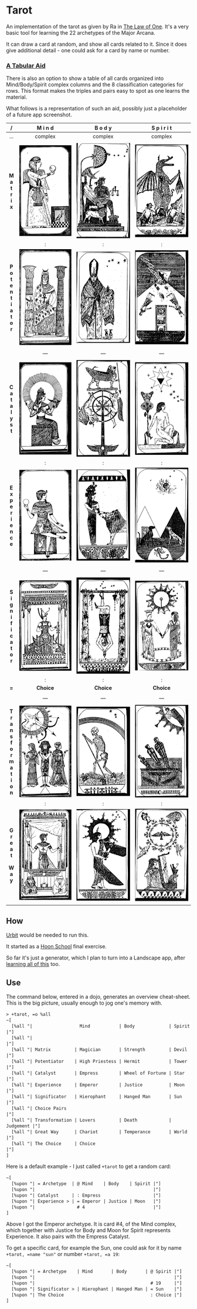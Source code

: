 # Tarot

An implementation of the tarot as given by Ra
in [The Law of One](https://www.lawofone.info).
It's a very basic tool for learning the 22 archetypes of the Major Arcana.

It can draw a card at random, and show all cards related to it.
Since it does give additional detail -
one could ask for a card by name or number.

### [A Tabular Aid](https://www.lawofone.info/images)

There is also an option to show a table of all cards
organized into Mind/Body/Spirit complex columns
and the 8 classification categories for rows.
This format makes the triples and pairs easy to spot
as one learns the material.

What follows is a representation of such an aid,
possibly just a placeholder of a future app screenshot.

|                                          /                                          |                       M i n d                       |                         B o d y                         |                   S p i r i t                    |
| :---------------------------------------------------------------------------------: | :-------------------------------------------------: | :-----------------------------------------------------: | :----------------------------------------------: |
|                                         ...                                         |                       complex                       |                         complex                         |                     complex                      |
|                                                                                     |                                                     |                                                         |                                                  |
|                         **M<br/>a<br/>t<br/>r<br/>i<br/>x**                         |    ![](images/card-1.jpg?raw=true "1. Magician")    |      ![](images/card-8.jpg?raw=true "8. Strength")      |   ![](images/card-15.jpg?raw=true "15. Devil")   |
|                                                                                     |                          :                          |                            :                            |                        :                         |
|          **P<br/>o<br/>t<br/>e<br/>n<br/>t<br/>i<br/>a<br/>t<br/>o<br/>r**          | ![](images/card-2.jpg?raw=true "2. High Priestess") |       ![](images/card-9.jpg?raw=true "9. Hermit")       |   ![](images/card-16.jpg?raw=true "16. Tower")   |
|                                                                                     |                                                     |                                                         |                                                  |
|                                                                                     |                       &mdash;                       |                         &mdash;                         |                     &mdash;                      |
|                                                                                     |                                                     |                                                         |                                                  |
|                   **C<br/>a<br/>t<br/>a<br/>l<br/>y<br/>s<br/>t**                   |    ![](images/card-3.jpg?raw=true "3. Empress")     | ![](images/card-10.jpg?raw=true "10. Wheel of Fortune") |   ![](images/card-17.jpg?raw=true "17. Star")    |
|                                                                                     |                          :                          |                            :                            |                        :                         |
|             **E<br/>x<br/>p<br/>e<br/>r<br/>i<br/>e<br/>n<br/>c<br/>e**             |    ![](images/card-4.jpg?raw=true "4. Emperor")     |     ![](images/card-11.jpg?raw=true "11. Justice")      |   ![](images/card-18.jpg?raw=true "18. Moon")    |
|                                                                                     |                                                     |                                                         |                                                  |
|                                                                                     |                       &mdash;                       |                         &mdash;                         |                     &mdash;                      |
|                                                                                     |                                                     |                                                         |                                                  |
|       **S<br/>i<br/>g<br/>n<br/>i<br/>f<br/>i<br/>c<br/>a<br/>t<br/>o<br/>r**       |   ![](images/card-5.jpg?raw=true "5. Hierophant")   |    ![](images/card-12.jpg?raw=true "12. Hanged Man")    |    ![](images/card-19.jpg?raw=true "19. Sun")    |
|                                                                                     |                          :                          |                            :                            |                        :                         |
|                                        **=**                                        |                     **Choice**                      |                       **Choice**                        |                    **Choice**                    |
|                                                                                     |                                                     |                                                         |                                                  |
|                                                                                     |                       &mdash;                       |                         &mdash;                         |                     &mdash;                      |
|                                                                                     |                                                     |                                                         |                                                  |
| **T<br/>r<br/>a<br/>n<br/>s<br/>f<br/>o<br/>r<br/>m<br/>a<br/>t<br/>i<br/>o<br/>n** |     ![](images/card-6.jpg?raw=true "6. Lovers")     |      ![](images/card-13.jpg?raw=true "13. Death")       | ![](images/card-20.jpg?raw=true "20. Judgement") |
|                                                                                     |                          :                          |                            :                            |                        :                         |
|                **G<br/>r<br/>e<br/>a<br/>t<br/><br/>W<br/>a<br/>y**                 |    ![](images/card-7.jpg?raw=true "7. Chariot")     |    ![](images/card-14.jpg?raw=true "14. Temperance")    |   ![](images/card-21.jpg?raw=true "21. World")   |
|                                                                                     |                                                     |                                                         |                                                  |

## How

[Urbit](https://urbit.org/) would be needed to run this.

It started as a [Hoon School](https://hooniversity.org) final exercise.

So far it's just a generator, which I plan to turn into a Landscape app,
after [learning all of this](https://github.com/timlucmiptev/gall-guide) too.

## Use

The command below, entered in a dojo, generates an overview cheat-sheet.
This is the big picture, usually enough to jog one's memory with.

```
> +tarot, =o %all
~[
  [%all "|                  Mind           | Body             | Spirit    |"]
  [%all "|                                                                |"]
  [%all "| Matrix         | Magician       | Strength         | Devil     |"]
  [%all "| Potentiator    | High Priestess | Hermit           | Tower     |"]
  [%all "| Catalyst       | Empress        | Wheel of Fortune | Star      |"]
  [%all "| Experience     | Emperor        | Justice          | Moon      |"]
  [%all "| Significator   | Hierophant     | Hanged Man       | Sun       |"]
  [%all "| Choice Pairs                                                   |"]
  [%all "| Transformation | Lovers         | Death            | Judgement |"]
  [%all "| Great Way      | Chariot        | Temperance       | World     |"]
  [%all "| The Choice     | Choice                                        |"]
]
```

Here is a default example - I just called `+tarot` to get a random card:

```
~[
  [%upon "| = Archetype  | @ Mind    | Body    | Spirit |"]
  [%upon "|                                             |"]
  [%upon "| Catalyst     | : Empress                    |"]
  [%upon "| Experience > | = Emperor | Justice | Moon   |"]
  [%upon "|                # 4                          |"]
]
```

Above I got the Emperor archetype. It is card #4, of the Mind complex,
which together with Justice for Body and Moon for Spirit represents Experience.
It also pairs with the Empress Catalyst.

To get a specific card, for example the Sun, one could ask for it by name
`+tarot, =name "sun"` or number `+tarot, =a 19`:

```
~[
  [%upon "| = Archetype    | Mind       | Body       | @ Spirit |"]
  [%upon "|                                                     |"]
  [%upon "|                                            # 19     |"]
  [%upon "| Significator > | Hierophant | Hanged Man | = Sun    |"]
  [%upon "| The Choice                                 : Choice |"]
]
```
